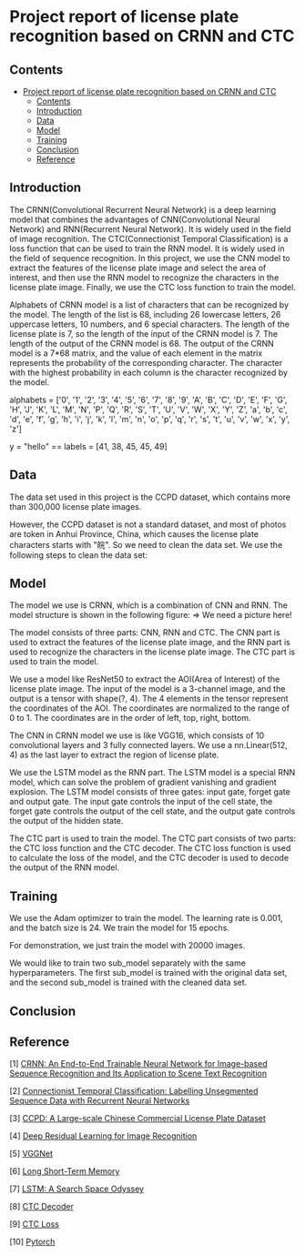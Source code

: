# Project report of license plate recognition based on CRNN and CTC

## Contents

- [Project report of license plate recognition based on CRNN and CTC](#project-report-of-license-plate-recognition-based-on-crnn-and-ctc)
  - [Contents](#contents)
  - [Introduction](#introduction)
  - [Data](#data)
  - [Model](#model)
  - [Training](#training)
  - [Conclusion](#conclusion)
  - [Reference](#reference)

## Introduction 

The CRNN(Convolutional Recurrent Neural Network) is a deep learning model that combines the advantages of CNN(Convolutional Neural Network) and RNN(Recurrent Neural Network). It is widely used in the field of image recognition. The CTC(Connectionist Temporal Classification) is a loss function that can be used to train the RNN model. It is widely used in the field of sequence recognition. In this project, we use the CNN model to extract the features of the license plate image and select the area of interest, and then use the RNN model to recognize the characters in the license plate image. Finally, we use the CTC loss function to train the model.

Alphabets of CRNN model is a list of characters that can be recognized by the model. The length of the list is 68, including 26 lowercase letters, 26 uppercase letters, 10 numbers, and 6 special characters. The length of the license plate is 7, so the length of the input of the CRNN model is 7. The length of the output of the CRNN model is 68. The output of the CRNN model is a 7*68 matrix, and the value of each element in the matrix represents the probability of the corresponding character. The character with the highest probability in each column is the character recognized by the model.

alphabets = ['0', '1', '2', '3', '4', '5', '6', '7', '8', '9', 'A', 'B', 'C', 'D', 'E', 'F', 'G', 'H', 'J', 'K', 'L', 'M', 'N', 'P', 'Q', 'R', 'S', 'T', 'U', 'V', 'W', 'X', 'Y', 'Z', 'a', 'b', 'c', 'd', 'e', 'f', 'g', 'h', 'i', 'j', 'k', 'l', 'm', 'n', 'o', 'p', 'q', 'r', 's', 't', 'u', 'v', 'w', 'x', 'y', 'z']

y = "hello" == labels = [41, 38, 45, 45, 49]

## Data

The data set used in this project is the CCPD dataset, which contains more than 300,000 license plate images.

However, the CCPD dataset is not a standard dataset, and most of photos are token in Anhui Province, China, which causes the license plate characters starts with "皖". So we need to clean the data set. We use the following steps to clean the data set:

## Model

The model we use is CRNN, which is a combination of CNN and RNN. The model structure is shown in the following figure: => We need a picture here!

The model consists of three parts: CNN, RNN and CTC. The CNN part is used to extract the features of the license plate image, and the RNN part is used to recognize the characters in the license plate image. The CTC part is used to train the model.

We use a model like ResNet50 to extract the AOI(Area of Interest) of the license plate image. The input of the model is a 3-channel image,
and the output is a tensor with shape(?, 4). The 4 elements in the tensor represent the coordinates of the AOI. The coordinates are normalized to the range of 0 to 1. The coordinates are in the order of left, top, right, bottom.

The CNN in CRNN model we use is like VGG16, which consists of 10 convolutional layers and 3 fully connected layers. We use a nn.Linear(512, 4) as the last layer to extract the region of license plate.

We use the LSTM model as the RNN part. The LSTM model is a special RNN model, which can solve the problem of gradient vanishing and gradient explosion. The LSTM model consists of three gates: input gate, forget gate and output gate. The input gate controls the input of the cell state, the forget gate controls the output of the cell state, and the output gate controls the output of the hidden state.

The CTC part is used to train the model. The CTC part consists of two parts: the CTC loss function and the CTC decoder. The CTC loss function is used to calculate the loss of the model, and the CTC decoder is used to decode the output of the RNN model.

## Training

We use the Adam optimizer to train the model. The learning rate is 0.001, and the batch size is 24. We train the model for 15 epochs. 

For demonstration, we just train the model with 20000 images.

We would like to train two sub_model separately with the same hyperparameters. The first sub_model is trained with the original data set, and the second sub_model is trained with the cleaned data set.

## Conclusion

## Reference

[1] [CRNN: An End-to-End Trainable Neural Network for Image-based Sequence Recognition and Its Application to Scene Text Recognition](https://arxiv.org/abs/1507.05717)

[2] [Connectionist Temporal Classification: Labelling Unsegmented Sequence Data with Recurrent Neural Networks](https://www.cs.toronto.edu/~graves/icml_2006.pdf)

[3] [CCPD: A Large-scale Chinese Commercial License Plate Dataset](https://arxiv.org/abs/1904.01906)

[4] [Deep Residual Learning for Image Recognition](https://arxiv.org/abs/1512.03385)

[5] [VGGNet](https://arxiv.org/abs/1409.1556)

[6] [Long Short-Term Memory](https://www.bioinf.jku.at/publications/older/2604.pdf)

[7] [LSTM: A Search Space Odyssey](https://arxiv.org/abs/1503.04069)

[8] [CTC Decoder](https://distill.pub/2017/ctc/)

[9] [CTC Loss](https://distill.pub/2017/ctc/)

[10] [Pytorch](https://pytorch.org/)
